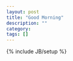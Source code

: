 ```yaml
---
layout: post
title: "Good Morning"
description: ""
category: 
tags: []
---
```

{% include JB/setup %}
